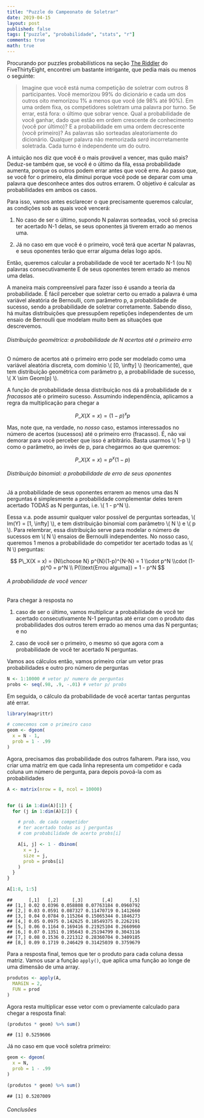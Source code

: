 ```yaml
---
title: "Puzzle do Campeonato de Soletrar"
date: 2019-04-15
layout: post
published: false
tags: ["puzzle", "probabilidade", "stats", "r"]
comments: true
math: true
---
```


Procurando por puzzles probabilísticos na seção [The
Riddler](https://fivethirtyeight.com/tag/the-riddler/) do
FiveThirtyEight, encontrei um bastante intrigante, que pedia mais ou
menos o seguinte:

> Imagine que você está numa competição de soletrar com outros 8
> participantes. Você memorizou 99% do dicionário e cada um dos outros
> oito memorizou 1% a menos que você (de 98% até 90%). Em uma ordem
> fixa, os competidores soletram uma palavra por turno. Se errar, está
> fora: o último que sobrar vence. Qual a probabilidade de você ganhar,
> dado que estão em ordem crescente de conhecimento (você por último)? E
> a probabilidade em uma ordem decrescente (você primeiro)? As palavras
> são sorteadas aleatoriamente do dicionário. Qualquer palavra não
> memorizada *será* incorretamente soletrada. Cada turno é independente
> um do outro.

A intuição nos diz que você é o mais provável a vencer, mas quão mais?
Deduz-se também que, se você é o último da fila, essa probabilidade
aumenta, porque os outros podem errar antes que você erre. Ao passo que,
se você for o primeiro, ela diminui porque você pode se deparar com uma
palavra que desconhece antes dos outros errarem. O objetivo é calcular
as probabilidades em ambos os casos.

Para isso, vamos antes esclarecer o que precisamente queremos calcular,
as condições sob as quais você vencerá:

1.  No caso de ser o último, supondo N palavras sorteadas, você só
    precisa ter acertado N-1 delas, se seus oponentes já tiverem errado
    ao menos uma.

2.  Já no caso em que você é o primeiro, você terá que acertar N
    palavras, e seus oponentes terão que errar alguma delas logo após.

Então, queremos calcular a probabilidade de você ter acertado N-1 (ou N)
palavras consecutivamente E de seus oponentes terem errado ao menos uma
delas.

A maneira mais compreensível para fazer isso é usando a teoria da
probabilidade. É fácil perceber que soletrar certo ou errado a palavra é
uma variável aleatória de Bernoulli, com parâmetro p, a probabilidade de
sucesso, sendo a probabilidade de soletrar corretamente. Sabendo disso,
há muitas distribuições que pressupõem repetições independentes de um
ensaio de Bernoulli que modelam muito bem as situações que descrevemos.

###### Distribuição geométrica: a probabilidade de N acertos até o primeiro erro

O número de acertos até o primeiro erro pode ser modelado como uma
variável aleatória discreta, com domínio \\( \[0, \\infty\] \\)
(teoricamente), que tem distribuição geométrica com parâmetro p, a
probabilidade de sucesso, \\( X \\sim Geom(p) \\).

A função de probabilidade dessa distribuição nos dá a probabilidade de x
*fracassos* até o primeiro sucesso. Assumindo independência, aplicamos a
regra da multiplicação para chegar a

$$
P\_X(X = x) = (1 - p)^xp 
$$

Mas, note que, na verdade, no *nosso* caso, estamos interessados no
número de acertos (sucessos) até o primeiro erro (fracasso). É, não vai
demorar para você perceber que isso é arbitrário. Basta usarmos \\( 1-p \\)
como o parâmetro, ao invés de p, para chegarmos ao que queremos:

$$
P\_X(X = x) = p^x(1-p)
$$

###### Distribuição binomial: a probabilidade de erro de seus oponentes

Já a probabilidade de seus oponentes errarem ao menos uma das N
perguntas é simplesmente a probabilidade complementar deles terem
acertado TODAS as N perguntas, i.e. \\( 1 - p^N \\).

Eessa v.a. pode assumir qualquer valor possível de perguntas sorteadas,
\\( Im(Y) = \[1, \\infty\] \\), e tem distribuição binomial com parâmetro \\( N \\)
e \\( p \\). Para relembrar, essa distribuição serve para modelar o número de
sucessos em \\( N \\) ensaios de Bernoulli independentes. No nosso caso,
queremos 1 menos a probabilidade do competidor ter acertado todas as \\( N \\)
perguntas:

$$
 P\_X(X = x) = {N\\choose N} p^{N}(1-p)^{N-N} = 1 \\cdot p^N \\cdot
(1-p)^0 = p^N \\ P(\\text{Errou alguma}) = 1 - p^N
$$

###### A probabilidade de você vencer

Para chegar à resposta no

1.  caso de ser o último, vamos multiplicar a probabilidade de você ter
    acertado consecutivamente N-1 perguntas até errar com o produto das
    probabilidades dos outros terem errado ao menos uma das N perguntas;
    e no

2.  caso de você ser o primeiro, o mesmo só que agora com a
    probabilidade de você ter acertado N perguntas.

Vamos aos cálculos então, vamos primeiro criar um vetor pras
probabilidades e outro pro número de perguntas

``` r
N <- 1:10000 # vetor p/ numero de perguntas
probs <- seq(.98, .9, -.01) # vetor p/ probs
```

Em seguida, o cálculo da probabilidade de você acertar tantas perguntas
até errar.

``` r
library(magrittr)

# comecemos com o primeiro caso
geom <- dgeom(
  x = N - 1,
  prob = 1 - .99
)
```

Agora, precisamos das probabilidade dos outros falharem. Para isso, vou
criar uma matriz em que cada linha representa um competidor e cada
coluna um número de pergunta, para depois povoá-la com as probabilidades

``` r
A <- matrix(nrow = 8, ncol = 10000)


for (i in 1:dim(A)[1]) {
  for (j in 1:dim(A)[2]) {

    # prob. de cada competidor
    # ter acertado todas as j perguntas
    # com probabilidade de acerto probs[i]

    A[i, j] <- 1 - dbinom(
      x = j,
      size = j,
      prob = probs[i]
    )
  }
}

A[1:8, 1:5]
```

    ##      [,1]   [,2]     [,3]       [,4]      [,5]
    ## [1,] 0.02 0.0396 0.058808 0.07763184 0.0960792
    ## [2,] 0.03 0.0591 0.087327 0.11470719 0.1412660
    ## [3,] 0.04 0.0784 0.115264 0.15065344 0.1846273
    ## [4,] 0.05 0.0975 0.142625 0.18549375 0.2262191
    ## [5,] 0.06 0.1164 0.169416 0.21925104 0.2660960
    ## [6,] 0.07 0.1351 0.195643 0.25194799 0.3043116
    ## [7,] 0.08 0.1536 0.221312 0.28360704 0.3409185
    ## [8,] 0.09 0.1719 0.246429 0.31425039 0.3759679

Para a resposta final, temos que ter o produto para cada coluna dessa
matriz. Vamos usar a função `apply()`, que aplica uma função ao longe de
uma dimensão de uma array.

``` r
produtos <- apply(A,
  MARGIN = 2,
  FUN = prod
)
```

Agora resta multiplicar esse vetor com o previamente calculado para
chegar a resposta final:

``` r
(produtos * geom) %>% sum()
```

    ## [1] 0.5259606

Já no caso em que você soletra primeiro:

``` r
geom <- dgeom(
  x = N,
  prob = 1 - .99
)

(produtos * geom) %>% sum()
```

    ## [1] 0.5207009

###### Conclusões
